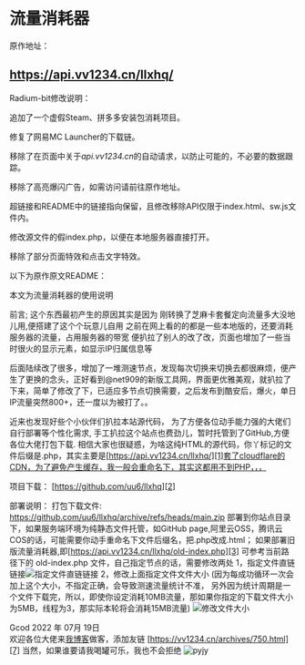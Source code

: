 # 流量消耗器

原作地址：

https://api.vv1234.cn/llxhq/
------

Radium-bit修改说明：

追加了一个虚假Steam、拼多多安装包消耗项目。

修复了网易MC Launcher的下载链。

移除了在页面中关于*api.vv1234.cn*的自动请求，以防止可能的，不必要的数据跟踪。

移除了高亮爆闪广告，如需访问请前往原作地址。

超链接和README中的链接指向保留，且修改移除API仅限于index.html、sw.js文件内。

修改源文件的假index.php，以便在本地服务器直接打开。

移除了部分页面特效和点击文字特效。

以下为原作原文README：

本文为流量消耗器的使用说明

前言;
这个东西最初产生的原因其实是因为
刚转换了芝麻卡套餐定向流量多大没地儿用,便搭建了这个个玩意儿自用
之前在网上看的的都是一些本地版的，还要消耗服务器的流量，占用服务器的带宽
便扒拉了别人的改了改，页面也增加了一些当时很火的显示元素，如显示IP归属信息等

后面陆续改了很多，增加了一堆测速节点，发现每次切换来切换去都很麻烦，便产生了更换的念头，正好看到@net909的新版工具网，界面更优雅美观，就扒拉了下来，简单了修改了下，已适应多节点切换需要，之后发布到酷安后，爆火，单日IP流量突然800+，还一度以为被打了。。

近来也发现好些个小伙伴们扒拉本站源代码，
为了方便各位动手能力强的大佬们自行部署等个性化需求,
手工扒拉这个站点也费劲儿，暂时托管到了GitHub,方便各位大佬打包下载.
相信大家也很疑惑，为啥这纯HTML的源代码，你丫标记的文件后缀是.php，其实主要是[https://api.vv1234.cn/llxhq/][1]套了cloudflare的CDN，为了避免产生缓存，我一般会重命名下，其实这都用不到PHP，，，

项目下载：
[https://github.com/uu6/llxhq][2]

部署说明：
打包下载文件: https://github.com/uu6/llxhq/archive/refs/heads/main.zip
部署到你站点目录下，如果服务端环境为纯静态文件托管，如GitHub page,阿里云OSS，腾讯云COS的话，可能需要你动手重命名下文件后缀名，把.php改成.html；
如果部署旧版流量消耗器,即[https://api.vv1234.cn/llxhq/old-index.php][3] 
可参考当前路径下的 old-index.php 文件，自己指定节点的话，需要修改两处
1，指定文件直链链接![指定文件直链链接][4]
2，修改上面指定文件文件大小
(因为每成功循环一次会加上这个大小，不指定正确，会导致测速流量统计不准，
另外因为统计周期是一个文件下载完，所以，即使你设定消耗10MB流量，那如果你指定的下载文件大小为5MB，线程为3，那实际本轮将会消耗15MB流量)
![修改文件大小][5]

Gcod
2022 年 07月 19日    
欢迎各位大佬来[我博客][6]做客，添加友链
[https://vv1234.cn/archives/750.html][7]
当然，如果谁要请我喝罐可乐，我也不会拒绝
![pyjy][8]

  [1]: https://api.vv1234.cn/llxhq/
  [2]: https://github.com/uu6/llxhq
  [3]: https://api.vv1234.cn/llxhq/old-index.php
  [4]: https://wx1.vv1234.cn/2022/07/19/62d6c2690b371.png
  [5]: https://wx1.vv1234.cn/2022/07/19/62d6c38600d6a.png
  [6]: https://vv1234.cn/archives/750.html
  [7]: https://vv1234.cn/archives/750.html
  [8]: https://wx1.vv1234.cn/2022/07/19/62d6cae36db89.jpg